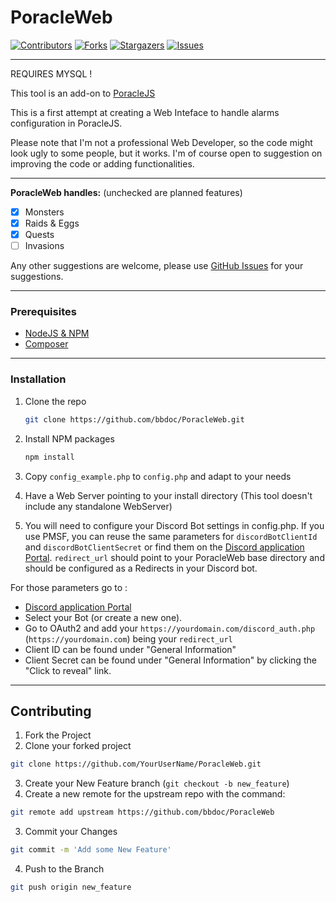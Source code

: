 # PoracleWeb


[![Contributors][contributors-shield]][contributors-url]
[![Forks][forks-shield]][forks-url]
[![Stargazers][stars-shield]][stars-url]
[![Issues][issues-shield]][issues-url]

---

REQUIRES MYSQL !

This tool is an add-on to [PoracleJS](https://github.com/KartulUdus/PoracleJS)

This is a first attempt at creating a Web Inteface to handle alarms configuration in PoracleJS.

Please note that I'm not a professional Web Developer, so the code might look ugly to some people, but it works. I'm of course open to suggestion on improving the code or adding functionalities.

---

**PoracleWeb handles:** (unchecked are planned features)
- [x] Monsters
- [x] Raids & Eggs
- [x] Quests
- [ ] Invasions

Any other suggestions are welcome, please use [GitHub Issues][issues-url] for your suggestions.

---

### Prerequisites

* [NodeJS & NPM](https://nodejs.org/en/download/)
* [Composer](https://getcomposer.org/download/)

---

### Installation

1. Clone the repo
   ```sh
   git clone https://github.com/bbdoc/PoracleWeb.git
   ```
2. Install NPM packages
   ```sh
   npm install
   ```
3. Copy `config_example.php` to `config.php` and adapt to your needs
4. Have a Web Server pointing to your install directory (This tool doesn't include any standalone WebServer)

5. You will need to configure your Discord Bot settings in config.php. If you use PMSF, you can reuse the same parameters for `discordBotClientId` and `discordBotClientSecret` or find them on the [Discord application Portal](https://discord.com/developers/applications). `redirect_url` should point to your PoracleWeb base directory and should be configured as a Redirects in your Discord bot. 

For those parameters go to :
- [Discord application Portal](https://discord.com/developers/applications)
- Select your Bot (or create a new one).
- Go to OAuth2 and add your `https://yourdomain.com/discord_auth.php` (`https://yourdomain.com`) being your `redirect_url`
- Client ID can be found under "General Information"
- Client Secret can be found under "General Information" by clicking the "Click to reveal" link.

---

## Contributing

1. Fork the Project
2. Clone your forked project
```sh
git clone https://github.com/YourUserName/PoracleWeb.git
```
3. Create your New Feature branch (`git checkout -b new_feature`)
4. Create a new remote for the upstream repo with the command:
```sh
git remote add upstream https://github.com/bbdoc/PoracleWeb
```
3. Commit your Changes
```sh
git commit -m 'Add some New Feature'
```
4. Push to the Branch
```sh
git push origin new_feature
```

[contributors-shield]: https://img.shields.io/github/contributors/bbdoc/PoracleWeb.svg?style=for-the-badge
[contributors-url]: https://github.com/bbdoc/PoracleWeb/graphs/contributors
[forks-shield]: https://img.shields.io/github/forks/bbdoc/PoracleWeb.svg?style=for-the-badge
[forks-url]: https://github.com/bbdoc/PoracleWeb/network/members
[stars-shield]: https://img.shields.io/github/stars/bbdoc/PoracleWeb.svg?style=for-the-badge
[stars-url]: https://github.com/bbdoc/PoracleWeb/stargazers
[issues-shield]: https://img.shields.io/github/issues/bbdoc/PoracleWeb.svg?style=for-the-badge
[issues-url]: https://github.com/bbdoc/PoracleWeb/issues
